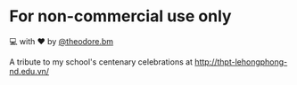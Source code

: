 # For non-commercial use only

:computer: with :heart: by [@theodore.bm](https://www.instagram.com/theodore.bm/)

A tribute to my school's centenary celebrations at http://thpt-lehongphong-nd.edu.vn/
